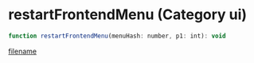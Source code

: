 # restartFrontendMenu (Category ui)

```js
function restartFrontendMenu(menuHash: number, p1: int): void
```

[filename](restartFrontendMenu_m.md ':include')